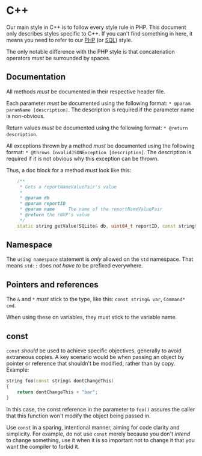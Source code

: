 # C++

Our main style in C++ is to follow every style rule in PHP. This document only describes styles specific to C++.
If you can't find something in here, it means you need to refer to our [PHP](https://github.com/Expensify/Style-Guide/blob/master/php.md) (or [SQL](https://github.com/Expensify/Style-Guide/blob/master/sql.md)) style.

The only notable difference with the PHP style is that concatenation operators *must* be surrounded by spaces.

## Documentation

All methods *must* be documented in their respective header file.

Each parameter *must* be documented using the following format: `* @param paramName [description]`. The description is required if the parameter name is non-obvious.

Return values *must* be documented using the following format: `* @return description`.

All exceptions thrown by a method *must* be documented using the following format: `* @throws InvalidJSONException [description]`. The description is required if it is not obvious why this exception can be thrown.

Thus, a doc block for a method *must* look like this:

```cpp
    /**
     * Gets a reportNameValuePair's value
     *
     * @param db
     * @param reportID
     * @param name     The name of the reportNameValuePair
     * @return the rNVP's value
     */
    static string getValue(SQLite& db, uint64_t reportID, const string& name);
```

## Namespace

The `using namespace` statement is *only* allowed on the `std` namespace. That means `std::` does *not have to* be prefixed everywhere.

## Pointers and references

The `&` and `*` *must* stick to the type, like this: `const string& var`, `Command* cmd`.

When using these on variables, they must stick to the variable name.

## const

`const` *should* be used to achieve specific objectives, generally to avoid extraneous copies. A key scenario would be when passing an object by pointer or reference that shouldn't be modified, rather than by copy. Example:

```cpp
string foo(const string& dontChangeThis)
{
    return dontChangeThis + "bar";
}
```

In this case, the const reference in the parameter to `foo()` assures the caller that this function won't modify the object being passed in.

Use `const` in a sparing, intentional manner, aiming for code clarity and simplicity.  For example, do not use `const` merely because you don't *intend* to change something, use it when it is so important not to change it that you want the compiler to forbid it.
